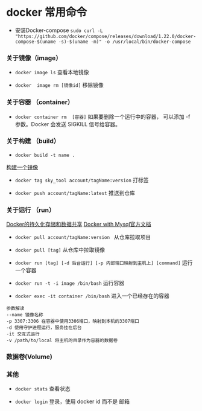 # docker 常用命令

* 安装Docker-compose
` sudo curl -L "https://github.com/docker/compose/releases/download/1.22.0/docker-compose-$(uname -s)-$(uname -m)" -o /usr/local/bin/docker-compose `

### 关于镜像（image）

 * `docker image ls` 查看本地镜像

 * `docker  image rm [镜像id]` 移除镜像

### 关于容器 （container）

* `docker container rm  [容器]` 如果要删除一个运行中的容器， 可以添加 -f 参数。Docker 会发送 SIGKILL 信号给容器。


### 关于构建 （build）

* `docker build -t name .` 

[构建一个镜像](https://www.runoob.com/docker/docker-build-command.html)

* `docker tag sky_tool account/tagName:version` 打标签

* `docker push account/tagName:latest` 推送到仓库

### 关于运行 （run）

[Docker的持久化存储和数据共享](https://juejin.im/post/5b6d4439f265da0f800e0d5a)
[Docker with Mysql官方文档](https://yeasy.gitbooks.io/docker_practice/appendix/repo/mysql.html)

* `docker pull account/tagName:version ` 从仓库拉取项目

* `docker pull [tag]` 从仓库中拉取镜像

* `docker run [tag] [-d 后台运行] [-p 内部端口映射到主机上] [command]` 运行一个容器

* `docker run -t -i image /bin/bash` 运行容器

* `docker exec -it container /bin/bash` 进入一个已经存在的容器

```
参数解读
--name 镜像名称
-p 3307:3306 在容器中使用3306端口，映射到本机的3307端口
-d 使用守护进程运行，服务挂在后台
-it 交互式运行
-v /path/to/local 将主机的目录作为容器的数据卷
```

### 数据卷(Volume)


### 其他

* `docker stats` 查看状态

* `docker login` 登录，使用 docker id 而不是 邮箱


